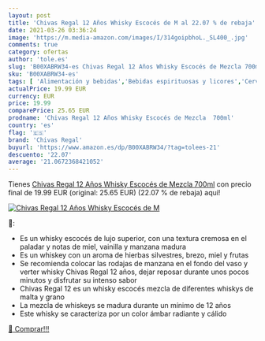 ```yaml
---
layout: post
title: 'Chivas Regal 12 Años Whisky Escocés de M al 22.07 % de rebaja'
date: 2021-03-26 03:36:24
image: 'https://m.media-amazon.com/images/I/314goipbhoL._SL400_.jpg'
comments: true
category: ofertas
author: 'tole.es'
slug: 'B00XABRW34-es Chivas Regal 12 Años Whisky Escocés de Mezcla 700ml'
sku: 'B00XABRW34-es'
tags: [ 'Alimentación y bebidas','Bebidas espirituosas y licores','Cervezas, vinos y licores','Whisky','chivas regal','whisky', ]
actualPrice: 19.99 EUR
currency: EUR
price: 19.99
comparePrice: 25.65 EUR
prodname: 'Chivas Regal 12 Años Whisky Escocés de Mezcla  700ml'
country: 'es'
flag: '🇪🇸'
brand: 'Chivas Regal'
buyurl: 'https://www.amazon.es/dp/B00XABRW34/?tag=tolees-21'
descuento: '22.07'
average: '21.0672368421052'
---
```


Tienes [Chivas Regal 12 Años Whisky Escocés de Mezcla  700ml](https://www.amazon.es/dp/B00XABRW34/?tag=tolees-21) con precio final de  19.99 EUR (original: 25.65 EUR) (22.07 %  de rebaja) aqui!

[![Chivas Regal 12 Años Whisky Escocés de M](https://m.media-amazon.com/images/I/314goipbhoL._SL400_.jpg)](https://www.amazon.es/dp/B00XABRW34/?tag=tolees-21)

🔎:

- Es un whisky escocés de lujo superior, con una textura cremosa en el paladar y notas de miel, vainilla y manzana madura
- Es un whiskey con un aroma de hierbas silvestres, brezo, miel y frutas
- Se recomienda colocar las rodajas de manzana en el fondo del vaso y verter whisky Chivas Regal 12 años, dejar reposar durante unos pocos minutos y disfrutar su intenso sabor
- Chivas Regal 12 es un whisky escocés mezcla de diferentes whiskys de malta y grano
- La mezcla de whiskeys se madura durante un mínimo de 12 años
- Este whisky se caracteriza por un color ámbar radiante y cálido

[🛒 Comprar!!!](https://www.amazon.es/dp/B00XABRW34/?tag=tolees-21)
